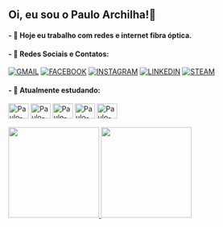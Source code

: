 ## Oi, eu sou o Paulo Archilha!👋

#### - 🔭 Hoje eu trabalho com redes e internet fibra óptica.
#### - 📱 Redes Sociais e Contatos:

[![GMAIL](https://img.shields.io/badge/Gmail-D14836?style=for-the-badge&logo=gmail&logoColor=white)](pauloarchilha@gmail.com)
[![FACEBOOK](https://img.shields.io/badge/Facebook-1877F2?style=for-the-badge&logo=facebook&logoColor=white)](https://www.facebook.com/pauloharchilha/)
[![INSTAGRAM](https://img.shields.io/badge/Instagram-E4405F?style=for-the-badge&logo=instagram&logoColor=white)](https://www.instagram.com/pauloarchilha/)
[![LINKEDIN](https://img.shields.io/badge/LinkedIn-0077B5?style=for-the-badge&logo=linkedin&logoColor=white)](https://www.linkedin.com/in/pauloarchilha/)
[![STEAM](https://img.shields.io/badge/Steam-000000?style=for-the-badge&logo=steam&logoColor=white)](https://steamcommunity.com/id/pauloarchilha/)

#### - 🧠 Atualmente estudando:
<div>
<img align="center" alt="Paulo-Python" height="30" width="40" src="https://cdn.jsdelivr.net/gh/devicons/devicon/icons/python/python-original.svg" />
<img align="center" alt="Paulo-Python" height="30" width="40" src="https://cdn.jsdelivr.net/gh/devicons/devicon/icons/django/django-plain.svg" />
<img align="center" alt="Paulo-Python" height="30" width="40" src="https://cdn.jsdelivr.net/gh/devicons/devicon/icons/flask/flask-original.svg" />
<img align="center" alt="Paulo-Python" height="30" width="40" src="https://cdn.jsdelivr.net/gh/devicons/devicon/icons/html5/html5-original.svg" />
<img align="center" alt="Paulo-Python" height="30" width="40" src="https://cdn.jsdelivr.net/gh/devicons/devicon/icons/css3/css3-original.svg" />
</div>

<div><br>
<!-- Git Stats  -->
<a href="https://github.com/pauloarchilha">
  <img height="180em" src="https://github-readme-stats.vercel.app/api?username=pauloarchilha&show_icons=true&theme=codeSTACKr&include_all_commits=true&count_private=true"/>
  <img height="180em" src="https://github-readme-stats.vercel.app/api/top-langs/?username=pauloarchilha&layout=compact&langs_count=7&theme=codeSTACKr"/>
</div>


